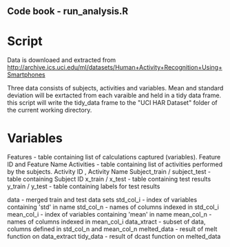 ## Code book - run_analysis.R

# Script

Data is downloaed and extracted from http://archive.ics.uci.edu/ml/datasets/Human+Activity+Recognition+Using+Smartphones

Three data consists of subjects, activities and variables. Mean and standard deviation will be exrtacted from each varaible 
and held in a tidy data frame. this script will write the tidy_data frame to the "UCI HAR Dataset" folder of the current working 
directory.

# Variables

Features - table containing list of calculations captured (variables). Feature ID and Feature Name
Activities - table containing list of activities performed by the subjects. Activity ID , Activity Name 
Subject_train / subject_test - table containing Subject ID
x_train / x_test - table containing test results  
y_train / y_test - table containing labels for test results

data - merged train and test data sets
std_col_i - index of variables containing 'std' in name
std_col_n - names of columns indexed in std_col_i
mean_col_i - index of variables containing 'mean' in name
mean_col_n - names of columns indexed in mean_col_i
data_xtract - subset of data, columns defined in std_col_n and mean_col_n 
melted_data - result of melt function on data_extract
tidy_data - result of dcast function on melted_data



